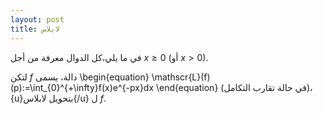 ```yaml
---
layout: post
title: لابلاس
---
```





في ما يلي،كل الدوال معرفة  من أجل $x\geq 0$ (أو $x>0$).

لتكن $f$ دالة، يسمى
\begin{equation}
\mathscr{L}(f)(p):=\int_{0}^{+\infty}f(x)e^{-px}dx
\end{equation}
 (في حالة تقارب التكامل)، 
{u}بتحويل لابلاس{/u} ل $f$.


<div class="sage">
  <script type="text/x-sage">
x,s = var("x,s")
f = x^2*exp(x) - sin(x)
f.laplace(x,s)
  </script>
</div>
